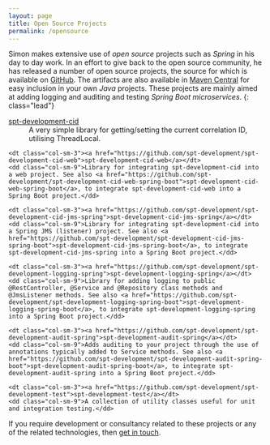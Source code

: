 ```yaml
---
layout: page
title: Open Source Projects
permalink: /opensource
---
```


Simon makes extensive use of <em>open source</em> projects such as <em>Spring</em> in his day to day work. In an effort to give back to the open source community,
he has released a number of open source projects, the source for which is available on [GitHub](https://github.com/spt-development). The artifacts are also available
in [Maven Central](https://mvnrepository.com/artifact/com.spt-development) for easy inclusion in your own <em>Java</em> projects. These projects are mainly aimed
at adding logging and auditing and testing <em>Spring Boot</em> <em>microservices</em>.
{: class="lead"}

<dl class="row">
    <dt class="col-sm-3"><a href="https://github.com/spt-development/spt-development-cid">spt-development-cid</a></dt>
    <dd class="col-sm-9">A very simple library for getting/setting the current correlation ID, utilising ThreadLocal.</dd>

    <dt class="col-sm-3"><a href="https://github.com/spt-development/spt-development-cid-web">spt-development-cid-web</a></dt>
    <dd class="col-sm-9">Library for integrating spt-development-cid into a web project. See also <a href="https://github.com/spt-development/spt-development-cid-web-spring-boot">spt-development-cid-web-spring-boot</a>, to integrate spt-development-cid-web into a Spring Boot project.</dd>

    <dt class="col-sm-3"><a href="https://github.com/spt-development/spt-development-cid-jms-spring">spt-development-cid-jms-spring</a></dt>
    <dd class="col-sm-9">Library for integrating spt-development-cid into a Spring JMS (listener) project. See also <a href="https://github.com/spt-development/spt-development-cid-jms-spring-boot">spt-development-cid-jms-spring-boot</a>, to integrate spt-development-cid-jms-spring into a Spring Boot project.</dd>

    <dt class="col-sm-3"><a href="https://github.com/spt-development/spt-development-logging-spring">spt-development-logging-spring</a></dt>
    <dd class="col-sm-9">Library for adding logging to public @RestController, @Service and @Repository class methods and @JmsListener methods. See also <a href="https://github.com/spt-development/spt-development-logging-spring-boot">spt-development-logging-spring-boot</a>, to integrate spt-development-logging-spring into a Spring Boot project.</dd>

    <dt class="col-sm-3"><a href="https://github.com/spt-development/spt-development-audit-spring">spt-development-audit-spring</a></dt>
    <dd class="col-sm-9">Adds auditing to your project through the use of annotations typically added to Service methods. See also <a href="https://github.com/spt-development/spt-development-audit-spring-boot">spt-development-audit-spring-boot</a>, to integrate spt-development-audit-spring into a Spring Boot project.</dd>

    <dt class="col-sm-3"><a href="https://github.com/spt-development/spt-development-test">spt-development-test</a></dt>
    <dd class="col-sm-9">A collection of utility classes useful for unit and integration testing.</dd>
</dl>

If you require development or consultancy related to these projects or any of the related technologies, then [get in touch](/#contact).
